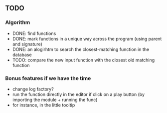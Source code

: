 ## TODO

### Algorithm

- DONE: find functions
- DONE: mark functions in a unique way across the program (using parent and signature)
- DONE: an alogirhtm to search the closest-matching function in the database
- TODO: compare the new input function with the closest old matching function

### Bonus features if we have the time

- change log factory?
- run the function directly in the editor if click on a play button (by importing the module + running the func)
- for instance, in the little tooltip